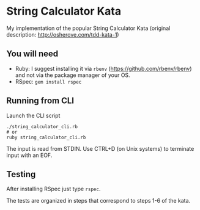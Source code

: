 # String Calculator Kata

My implementation of the popular String Calculator Kata (original description: http://osherove.com/tdd-kata-1)

## You will need

* Ruby: I suggest installing it via `rbenv` (https://github.com/rbenv/rbenv) and not via the package manager of your OS.
* RSpec: `gem install rspec`

## Running from CLI

Launch the CLI script

```
./string_calculator_cli.rb
# or
ruby string_calculator_cli.rb
```

The input is read from STDIN. Use CTRL+D (on Unix systems) to terminate input with an EOF.

## Testing

After installing RSpec just type `rspec`.

The tests are organized in steps that correspond to steps 1-6 of the kata.
